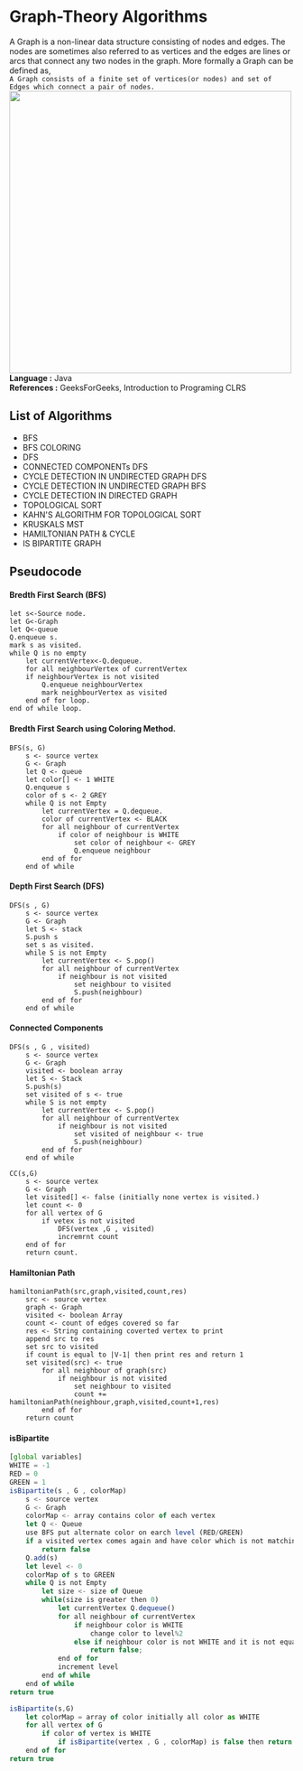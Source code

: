 # Graph-Theory Algorithms
A Graph is a non-linear data structure consisting of nodes and edges. The nodes are sometimes also referred to as vertices and the edges are lines or arcs that connect any two nodes in the graph. More formally a Graph can be defined as,
<br>```A Graph consists of a finite set of vertices(or nodes) and set of Edges which connect a pair of nodes.```
<br>
<img width = "500px"  src =  "https://upload.wikimedia.org/wikipedia/commons/thumb/b/b0/Path-graph-theory.svg/1280px-Path-graph-theory.svg.png">
<br>
**Language :** Java <br>
**References :** GeeksForGeeks, Introduction to Programing CLRS<br>

## List of Algorithms

- BFS
- BFS COLORING
- DFS
- CONNECTED COMPONENTs DFS
- CYCLE DETECTION IN UNDIRECTED GRAPH DFS
- CYCLE DETECTION IN UNDIRECTED GRAPH BFS
- CYCLE DETECTION IN DIRECTED GRAPH
- TOPOLOGICAL SORT
- KAHN'S ALGORITHM FOR TOPOLOGICAL SORT
- KRUSKALS MST
- HAMILTONIAN PATH & CYCLE
- IS BIPARTITE GRAPH

## Pseudocode
#### Bredth First Search (BFS)
```
let s<-Source node.
let G<-Graph
let Q<-queue
Q.enqueue s.
mark s as visited.
while Q is no empty
    let currentVertex<-Q.dequeue.
    for all neighbourVertex of currentVertex
    if neighbourVertex is not visited
        Q.enqueue neighbourVertex
        mark neighbourVertex as visited
    end of for loop.
end of while loop.
```
#### Bredth First Search using Coloring Method.
```
BFS(s, G)
    s <- source vertex
    G <- Graph
    let Q <- queue
    let color[] <- 1 WHITE
    Q.enqueue s
    color of s <- 2 GREY
    while Q is not Empty
        let currentVertex = Q.dequeue.
        color of currentVertex <- BLACK
        for all neighbour of currentVertex
            if color of neighbour is WHITE
                set color of neighbour <- GREY
                Q.enqueue neighbour
        end of for
    end of while
```

#### Depth First Search (DFS)
```
DFS(s , G)
    s <- source vertex
    G <- Graph
    let S <- stack
    S.push s
    set s as visited.
    while S is not Empty
        let currentVertex <- S.pop()
        for all neighbour of currentVertex
            if neighbour is not visited
                set neighbour to visited
                S.push(neighbour)
        end of for
    end of while    
```
#### Connected Components

```
DFS(s , G , visited)
    s <- source vertex
    G <- Graph
    visited <- boolean array
    let S <- Stack
    S.push(s)
    set visited of s <- true
    while S is not empty
        let currentVertex <- S.pop()
        for all neighbour of currentVertex
            if neighbour is not visited
                set visited of neighbour <- true
                S.push(neighbour)
        end of for
    end of while

CC(s,G)
    s <- source vertex
    G <- Graph
    let visited[] <- false (initially none vertex is visited.)
    let count <- 0
    for all vertex of G
        if vetex is not visited
            DFS(vertex ,G , visited)
            incremrnt count
    end of for
    return count.
```

#### Hamiltonian Path
```
hamiltonianPath(src,graph,visited,count,res)
    src <- source vertex
    graph <- Graph
    visited <- boolean Array
    count <- count of edges covered so far
    res <- String containing coverted vertex to print
    append src to res
    set src to visited
    if count is equal to |V-1| then print res and return 1
    set visited(src) <- true
        for all neighbour of graph(src)
            if neighbour is not visited
                set neighbour to visited
                count += hamiltonianPath(neighbour,graph,visited,count+1,res)
        end of for
    return count
```
#### isBipartite
```javascript
[global variables]
WHITE = -1
RED = 0
GREEN = 1
isBipartite(s , G , colorMap)
    s <- source vertex
    G <- Graph
    colorMap <- array contains color of each vertex
    let Q <- Queue
    use BFS put alternate color on earch level (RED/GREEN)
    if a visited vertex comes again and have color which is not matching to the current level color
        return false
    Q.add(s)
    let level <- 0
    colorMap of s to GREEN
    while Q is not Empty
        let size <- size of Queue
        while(size is greater then 0)
            let currentVertex Q.dequeue()
            for all neighbour of currentVertex
                if neighbour color is WHITE
                    change color to level%2
                else if neighbour color is not WHITE and it is not equal to level%2
                    return false;
            end of for
            increment level
        end of while
    end of while
return true

isBipartite(s,G)
    let colorMap = array of color initially all color as WHITE
    for all vertex of G
        if color of vertex is WHITE
            if isBipartite(vertex , G , colorMap) is false then return false
    end of for
return true
        

```



